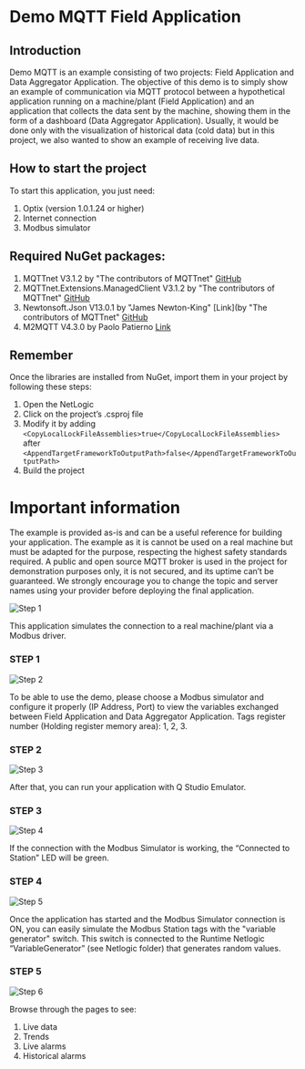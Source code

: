 # Demo MQTT Field Application
## Introduction
Demo MQTT is an example consisting of two projects: Field Application and Data Aggregator Application. The objective of this demo is to simply show an example of communication via MQTT protocol between a hypothetical application running on a machine/plant (Field Application) and an application that collects the data sent by the machine, showing them in the form of a dashboard (Data Aggregator Application). Usually, it would be done only with the visualization of historical data (cold data) but in this project, we also wanted to show an example of receiving live data.

## How to start the project
To start this application, you just need:
1. Optix (version 1.0.1.24 or higher)
2. Internet connection
3. Modbus simulator

## Required NuGet packages:
1. MQTTnet V3.1.2 by "The contributors of MQTTnet" [GitHub](https://github.com/dotnet/MQTTnet)
2. MQTTnet.Extensions.ManagedClient V3.1.2 by "The contributors of MQTTnet" [GitHub](https://github.com/dotnet/MQTTnet)
3. Newtonsoft.Json V13.0.1 by "James Newton-King" [Link](by "The contributors of MQTTnet" [GitHub](https://github.com/dotnet/MQTTnet)
4. M2MQTT V4.3.0 by Paolo Patierno [Link](http://uplibrary.codeplex.com/)

## Remember
Once the libraries are installed from NuGet, import them in your project by following these steps:
1. Open the NetLogic
2. Click on the project’s .csproj file
3. Modify it by adding `<CopyLocalLockFileAssemblies>true</CopyLocalLockFileAssemblies>` after `<AppendTargetFrameworkToOutputPath>false</AppendTargetFrameworkToOutputPath>`
4. Build the project

# Important information
The example is provided as-is and can be a useful reference for building your application. The example as it is cannot be used on a real machine but must be adapted for the purpose, respecting the highest safety standards required.
A public and open source MQTT broker is used in the project for demonstration purposes only, it is not secured, and its uptime can’t be guaranteed. We strongly encourage you to change the topic and server names using your provider before deploying the final application.

![Step 1](./images/Picture1.png)

This application simulates the connection to a real machine/plant via a Modbus driver. 

### STEP 1
![Step 2](./images/Picture2.png)

To be able to use the demo, please choose a Modbus simulator and configure it properly (IP Address, Port) to view the variables exchanged between Field Application and Data Aggregator Application. 
Tags register number (Holding register memory area): 1, 2, 3.

### STEP 2

![Step 3](./images/Picture3.png)

After that, you can run your application with Q Studio Emulator.
 
### STEP 3

![Step 4](./images/Picture4.png)

If the connection with the Modbus Simulator is working, the “Connected to Station” LED will be green.
 
### STEP 4

![Step 5](./images/Picture5.png)

Once the application has started and the Modbus Simulator connection is ON, you can easily simulate the Modbus Station tags with the "variable generator" switch. This switch is connected to the Runtime Netlogic “VariableGenerator” (see Netlogic folder) that generates random values.
 
### STEP 5

![Step 6](./images/Picture6.png)

Browse through the pages to see: 
1. Live data 
2. Trends 
3. Live alarms 
4. Historical alarms
